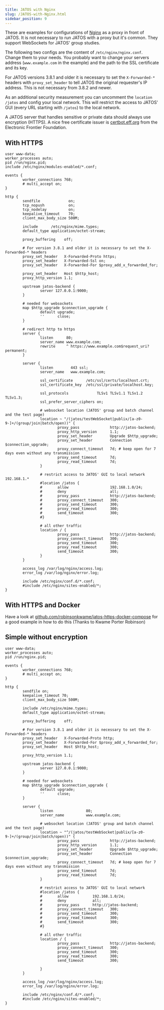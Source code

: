 ```yaml
---
title: JATOS with Nginx
slug: /JATOS-with-Nginx.html
sidebar_position: 9
---
```


These are examples for configurations of [Nginx](https://www.nginx.com/) as a proxy in front of JATOS. It is not necessary to run JATOS with a proxy but it's common. They support WebSockets for JATOS' group studies. 

The following two configs are the content of `/etc/nginx/nginx.conf`. Change them to your needs. You probably want to change your servers address (`www.example.com` in the example) and the path to the SSL certificate and its key.

For JATOS versions 3.8.1 and older it is necessary to set the `X-Forwarded-*` headers with `proxy_set_header` to tell JATOS the original requester's IP address. This is not necessary from 3.8.2 and newer.

As an additional security measurement you can uncomment the `location /jatos` and config your local network. This will restrict the access to JATOS' GUI (every URL starting with `/jatos`) to the local network.

A JATOS server that handles sensitive or private data should always use encryption (HTTPS). A nice free certificate issuer is [certbot.eff.org](https://certbot.eff.org/) from the Electronic Frontier Foundation.


## With HTTPS

~~~ shell
user www-data;
worker_processes auto;
pid /run/nginx.pid;
include /etc/nginx/modules-enabled/*.conf;

events {
        worker_connections 768;
        # multi_accept on;
}

http {
        sendfile             on;
        tcp_nopush           on;
        tcp_nodelay          on;
        keepalive_timeout    70;
        client_max_body_size 500M;

        include      /etc/nginx/mime.types;
        default_type application/octet-stream;

        proxy_buffering    off;

        # For version 3.8.1 and older it is necessary to set the X-Forwarded-* headers
        proxy_set_header   X-Forwarded-Proto https;
        proxy_set_header   X-Forwarded-Ssl on;
        proxy_set_header   X-Forwarded-For $proxy_add_x_forwarded_for;
        
        proxy_set_header   Host $http_host;
        proxy_http_version 1.1;

        upstream jatos-backend {
                server 127.0.0.1:9000;
        }

        # needed for websockets
        map $http_upgrade $connection_upgrade {
                default upgrade;
                ''      close;
        }

        # redirect http to https
        server {
                listen      80;
                server_name www.example.com;
                rewrite     ^ https://www.example.com$request_uri? permanent;
        }

        server {
                listen        443 ssl;
                server_name   www.example.com;

                ssl_certificate      /etc/ssl/certs/localhost.crt;
                ssl_certificate_key  /etc/ssl/private/localhost.key;

                ssl_protocols             TLSv1 TLSv1.1 TLSv1.2 TLSv1.3;
                ssl_prefer_server_ciphers on;

                # websocket location (JATOS' group and batch channel and the test page)
                location ~ "/(jatos/testWebSocket|publix/[a-z0-9-]+/(group/join|batch/open))" {
                        proxy_pass              http://jatos-backend;
                        proxy_http_version      1.1;
                        proxy_set_header        Upgrade $http_upgrade;
                        proxy_set_header        Connection $connection_upgrade;
                        proxy_connect_timeout   7d; # keep open for 7 days even without any transmission
                        proxy_send_timeout      7d;
                        proxy_read_timeout      7d;
                }

                # restrict access to JATOS' GUI to local network 192.168.1.*
                #location /jatos {
                #       allow                   192.168.1.0/24;
                #       deny                    all;
                #       proxy_pass              http://jatos-backend;
                #       proxy_connect_timeout   300;
                #       proxy_send_timeout      300;
                #       proxy_read_timeout      300;
                #       send_timeout            300;
                #}

                # all other traffic
                location / {
                        proxy_pass              http://jatos-backend;
                        proxy_connect_timeout   300;
                        proxy_send_timeout      300;
                        proxy_read_timeout      300;
                        send_timeout            300;
                }
        }

        access_log /var/log/nginx/access.log;
        error_log /var/log/nginx/error.log;

        include /etc/nginx/conf.d/*.conf;
        #include /etc/nginx/sites-enabled/*;
}
~~~


## With HTTPS and Docker

Have a look at [github.com/robinsonkwame/jatos-https-docker-compose](https://github.com/robinsonkwame/jatos-https-docker-compose) for a good example in how to do this (Thanks to Kwame Porter Robinson)


## Simple without encryption

~~~ shell
user www-data;
worker_processes auto;
pid /run/nginx.pid;

events {
        worker_connections 768;
        # multi_accept on;
}

http {
        sendfile on;
        keepalive_timeout 70;
        client_max_body_size 500M;

        include /etc/nginx/mime.types;
        default_type application/octet-stream;

        proxy_buffering    off;

        # For version 3.8.1 and older it is necessary to set the X-Forwarded-* headers
        proxy_set_header   X-Forwarded-Proto http;
        proxy_set_header   X-Forwarded-For $proxy_add_x_forwarded_for;
        proxy_set_header   Host $http_host;

        proxy_http_version 1.1;

        upstream jatos-backend {
                server 127.0.0.1:9000;
        }

        # needed for websockets
        map $http_upgrade $connection_upgrade {
                default upgrade;
                ''      close;
        }

        server {
                listen               80;
                server_name          www.example.com;

                # websocket location (JATOS' group and batch channel and the test page)
                location ~ "^/(jatos/testWebSocket|publix/[a-z0-9-]+/(group/join|batch/open))" {
                        proxy_pass              http://jatos-backend;
                        proxy_http_version      1.1;
                        proxy_set_header        Upgrade $http_upgrade;
                        proxy_set_header        Connection $connection_upgrade;
                        proxy_connect_timeout   7d; # keep open for 7 days even without any transmission
                        proxy_send_timeout      7d;
                        proxy_read_timeout      7d;
                }

                # restrict access to JATOS' GUI to local network
                #location /jatos {
                #       allow           192.168.1.0/24;
                #       deny            all;
                #       proxy_pass      http://jatos-backend;
                #       proxy_connect_timeout   300;
                #       proxy_send_timeout      300;
                #       proxy_read_timeout      300;
                #       send_timeout            300;
                #}

                # all other traffic
                location / {
                        proxy_pass              http://jatos-backend;
                        proxy_connect_timeout   300;
                        proxy_send_timeout      300;
                        proxy_read_timeout      300;
                        send_timeout            300;

                }
        }

        access_log /var/log/nginx/access.log;
        error_log /var/log/nginx/error.log;

        include /etc/nginx/conf.d/*.conf;
        #include /etc/nginx/sites-enabled/*;
}
~~~
